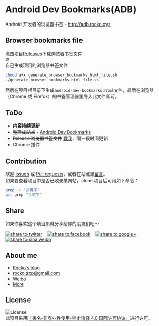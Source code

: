 # Android Dev Bookmarks(ADB)

Android 开发者的浏览器书签 - http://adb.rocko.xyz


## Browser bookmarks file

点击项目[Releases](https://github.com/zhengxiaopeng/android-dev-bookmarks/releases)下载浏览器书签文件  
`或`   
自己生成项目的浏览器书签文件

``` Bash
chmod a+x generate_browser_bookmarks_html_file.sh
./generate_browser_bookmarks_html_file.sh
```
然后在项目根目录下生成`android-dev-bookmarks.html`文件，最后在浏览器（Chrome 或 Firefox）的书签管理器里导入此文件即可。

## ToDo 

- **内容持续更新**
- ~~整理成站点~~ - [Android Dev Bookmarks](http://adb.rocko.xyz)    
- ~~Release 浏览器书签文件~~ [戳我](https://github.com/zhengxiaopeng/android-dev-bookmarks/releases)，隔一段时间更新
- Chrome 插件


## Contribution

欢迎 [Issues](https://github.com/zhengxiaopeng/android-dev-bookmarks/issues) 或 [Pull requests](https://github.com/zhengxiaopeng/android-dev-bookmarks/pulls)，或者在站点里[留言](http://adb.rocko.xyz/log/)。   
如果要查看项目中是否已收录某网站，clone 项目后可用如下命令：  

``` Bash
grep -r "关键字"
git grep "关键字"
``` 


## Share

如果你喜欢这个项目那就分享给你的朋友们吧～   

<a href="https://twitter.com/intent/tweet?text=Android Dev Bookmarks.%20https://github.com/zhengxiaopeng/android-dev-bookmarks" target="_blank" title="share to twitter" style="width:100%"><img src="http://i.imgur.com/GlSWEr7.png" title="share to twitter"/></a>&nbsp;&nbsp;&nbsp;&nbsp;<a href="https://www.facebook.com/sharer/sharer.php?u=https://github.com/zhengxiaopeng/android-dev-bookmarks" target="_blank" title="share to facebook" style="width:100%"><img src="http://i.imgur.com/0evE2QJ.png" title="share to facebook"/></a>&nbsp;&nbsp;&nbsp;&nbsp;<a href="https://plus.google.com/share?url=https://github.com/zhengxiaopeng/android-dev-bookmarks" target="_blank" title="share to google+" style="width:100%"><img src="http://i.imgur.com/zvDBPqj.png" title="share to google+"/></a>&nbsp;&nbsp;&nbsp;&nbsp;<a href="http://service.weibo.com/share/share.php?searchPic=true&title=Android Dev Bookmarks. @郑晓鹏-Rocko %2520&url=https://github.com/zhengxiaopeng/android-dev-bookmarks&utm_content=share_button&utm_campaign=post_show&utm_medium=github&utm_source=weibo" target="_blank" title="share to sina weibo" style="width:100%"><img src="http://i.imgur.com/pH9q4qu.png" title="share to sina weibo"/></a>


## About me

- [Rocko‘s blog](http://rocko.xyz)   
- [rocko.zxp@gmail.com](mailto:rocko.zxp@gmail.com)
- [Weibo](http://weibo.com/678662430)
- [More](http://rocko.xyz/about/)

## License

![License](http://7tsy92.com1.z0.glb.clouddn.com/by-nc-nd.png?imageView2/2/w/110/h/40/q/100)   
此项目采用[「署名-非商业性使用-禁止演绎 4.0 国际许可协议」](https://creativecommons.org/licenses/by-nc-nd/4.0/)进行许可。
